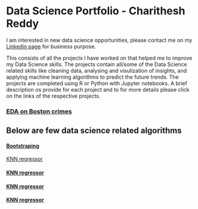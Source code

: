 # Data Science Portfolio - Charithesh Reddy

I am interested in new data science opportunities, please contact me on my <a href="https://linkedin.com/in/charithesh-reddy/">Linkedin page</a> for business purpose.

This consists of all the projects I have worked on that helped me to improve my Data Science skills. The projects contain all/some of the Data Science related skills like cleaning data, analysing and visulization of insights, and applying machine learning algorithms to predict the future trends. The projects are completed using R or Python with Jupyter notebooks. A brief description os provide for each project and to for more details please click on the links of the respective projects.

<h3><a href=""> EDA on Boston crimes </a></h3> 


## Below are few data science related algorithms 
<h4><a href="https://github.com/charithesh/data-science-portfolio/blob/master/Boostsraping.ipynb"> Bootstraping </a></h4>
<a href="https://github.com/charithesh/data-science-portfolio/blob/master/CV%20for%20KNN%20regressor.ipynb"> KNN regressor </a>
<h4><a href="https://github.com/charithesh/data-science-portfolio/blob/master/CV%20for%20KNN%20regressor.ipynb"> KNN regressor </a></h4>
<h4><a href="https://github.com/charithesh/data-science-portfolio/blob/master/CV%20for%20KNN%20regressor.ipynb"> KNN regressor </a></h4>
<h4><a href="https://github.com/charithesh/data-science-portfolio/blob/master/CV%20for%20KNN%20regressor.ipynb"> KNN regressor </a></h4>
